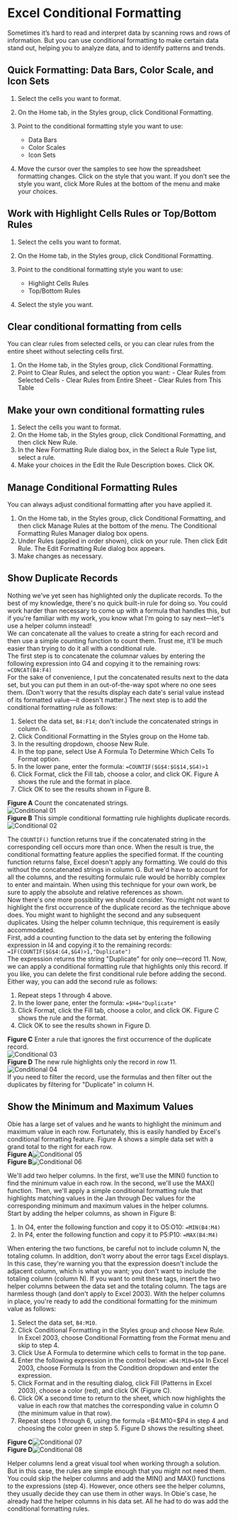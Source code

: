 # Excel Conditional Formatting  

Sometimes it’s hard to read and interpret data by scanning rows and rows of information. But you can use conditional formatting to make certain data stand out, helping you to analyze data, and to identify patterns and trends.  

## Quick Formatting: Data Bars, Color Scale, and Icon Sets

1. Select the cells you want to format.
2. On the Home tab, in the Styles group, click Conditional Formatting.
3. Point to the conditional formatting style you want to use:  

    - Data Bars  
    - Color Scales  
    - Icon Sets  
  
4. Move the cursor over the samples to see how the spreadsheet formatting changes. Click on the style that you want. If you don’t see the style you want, click More Rules at the bottom of the menu and make your choices.   
  
## Work with Highlight Cells Rules or Top/Bottom Rules  

1. Select the cells you want to format. 
2. On the Home tab, in the Styles group, click Conditional Formatting. 
3. Point to the conditional formatting style you want to use:

    - Highlight Cells Rules
    - Top/Bottom Rules

4. Select the style you want. 

## Clear conditional formatting from cells  
You can clear rules from selected cells, or you can clear rules from the entire sheet without selecting cells first. 

1. On the Home tab, in the Styles group, click Conditional Formatting. 
2. Point to Clear Rules, and select the option you want:
		- Clear Rules from Selected Cells
		- Clear Rules from Entire Sheet
		- Clear Rules from This Table
    
## Make your own conditional formatting rules   

1. Select the cells you want to format.  
2. On the Home tab, in the Styles group, click Conditional Formatting, and then click New Rule.  
3. In the New Formatting Rule dialog box, in the Select a Rule Type list, select a rule.  
4. Make your choices in the Edit the Rule Description boxes. Click OK.  
  
## Manage Conditional Formatting Rules  
You can always adjust conditional formatting after you have applied it.   

1. On the Home tab, in the Styles group, click Conditional Formatting, and then click Manage Rules at the bottom of the menu. The Conditional Formatting Rules Manager dialog box opens.  
2. Under Rules (applied in order shown), click on your rule. Then click Edit Rule. The Edit Formatting Rule dialog box appears.  
3. Make changes as necessary.  

## Show Duplicate Records  
Nothing we've yet seen has highlighted only the duplicate records. To the best of my knowledge, there's no quick built-in rule for doing so. You could work harder than necessary to come up with a formula that handles this, but if you're familiar with my work, you know what I'm going to say next—let's use a helper column instead!   
We can concatenate all the values to create a string for each record and then use a simple counting function to count them. Trust me, it'll be much easier than trying to do it all with a conditional rule.   
The first step is to concatenate the columnar values by entering the following expression into G4 and copying it to the remaining rows:  
`=CONCAT(B4:F4)`  
For the sake of convenience, I put the concatenated results next to the data set, but you can put them in an out-of-the-way spot where no one sees them. (Don't worry that the results display each date's serial value instead of its formatted value—it doesn't matter.) The next step is to add the conditional formatting rule as follows:   

1. Select the data set, `B4:F14`; don't include the concatenated strings in column G.  
2. Click Conditional Formatting in the Styles group on the Home tab.  
3. In the resulting dropdown, choose New Rule.  
4. In the top pane, select Use A Formula To Determine Which Cells To Format option.  
5. In the lower pane, enter the formula: `=COUNTIF($G$4:$G$14,$G4)>1` 
6. Click Format, click the Fill tab, choose a color, and click OK. Figure A shows the rule and the format in place.  
7. Click OK to see the results shown in Figure B.  
  
**Figure A** Count the concatenated strings.  
![Conditional 01](https://github.com/MrMikey59/00---Projects/blob/master/MS%20Office%20Suite/Excel/Pics/Conditional%2001.jpg)  
**Figure B** This simple conditional formatting rule highlights duplicate records.  
![Conditional 02](https://github.com/MrMikey59/00---Projects/blob/master/MS%20Office%20Suite/Excel/Pics/Conditional%2002.jpg)

The `COUNTIF()` function returns true if the concatenated string in the corresponding cell occurs more than once. When the result is true, the conditional formatting feature applies the specified format. If the counting function returns false, Excel doesn't apply any formatting. We could do this without the concatenated strings in column G. But we'd have to account for all the columns, and the resulting formulaic rule would be horribly complex to enter and maintain. When using this technique for your own work, be sure to apply the absolute and relative references as shown.  
Now there's one more possibility we should consider. You might not want to highlight the first occurrence of the duplicate record as the technique above does. You might want to highlight the second and any subsequent duplicates. Using the helper column technique, this requirement is easily accommodated.  
First, add a counting function to the data set by entering the following expression in I4 and copying it to the remaining records:  
`=IF(COUNTIF($G$4:G4,$G4)>1,"Duplicate")`  
The expression returns the string "Duplicate" for only one—record 11. Now, we can apply a conditional formatting rule that highlights only this record. If you like, you can delete the first conditional rule before adding the second. Either way, you can add the second rule as follows:   

1. Repeat steps 1 through 4 above.   
2. In the lower pane, enter the formula: `=$H4="Duplicate"`  
3. Click Format, click the Fill tab, choose a color, and click OK. Figure C shows the rule and the format.  
4. Click OK to see the results shown in Figure D.  
  
**Figure C** Enter a rule that ignores the first occurrence of the duplicate record.  
![Conditional 03](https://github.com/MrMikey59/00---Projects/blob/master/MS%20Office%20Suite/Excel/Pics/Conditional%2003.jpg)  
**Figure D** 	The new rule highlights only the record in row 11.  
![Conditional 04](https://github.com/MrMikey59/00---Projects/blob/master/MS%20Office%20Suite/Excel/Pics/Conditional%2004.jpg)  
If you need to filter the record, use the formulas and then filter out the duplicates by filtering for "Duplicate" in column H. 

## Show the Minimum and Maximum Values  
Obie has a large set of values and he wants to highlight the minimum and maximum value in each row. Fortunately, this is easily handled by Excel's conditional formatting feature. Figure A shows a simple data set with a grand total to the right for each row.   
**Figure A**![Conditional 05](https://github.com/MrMikey59/00---Projects/blob/master/MS%20Office%20Suite/Excel/Pics/Conditional%2005.jpg)   
**Figure B**![Conditional 06](https://github.com/MrMikey59/00---Projects/blob/master/MS%20Office%20Suite/Excel/Pics/Conditional%2006.jpg)   
	
We'll add two helper columns. In the first, we'll use the MIN() function to find the minimum value in each row. In the second, we'll use the MAX() function. Then, we'll apply a simple conditional formatting rule that highlights matching values in the Jan through Dec values for the corresponding minimum and maximum values in the helper columns.   
Start by adding the helper columns, as shown in Figure B:  

1. In O4, enter the following function and copy it to O5:O10: `=MIN(B4:M4)`
2. In P4, enter the following function and copy it to P5:P10: `=MAX(B4:M4)`
  
When entering the two functions, be careful not to include column N, the totaling column. In addition, don't worry about the error tags Excel displays. In this case, they're warning you that the expression doesn't include the adjacent column, which is what you want; you don't want to include the totaling column (column N). If you want to omit these tags, insert the two helper columns between the data set and the totaling column. The tags are harmless though (and don't apply to Excel 2003).
With the helper columns in place, you're ready to add the conditional formatting for the minimum value as follows:  

1. Select the data set, `B4:M10`.  
2. Click Conditional Formatting in the Styles group and choose New Rule. In Excel 2003, choose Conditional Formatting from the Format menu and skip to step 4. 
3. Click Use A Formula to determine which cells to format in the top pane.  
4. Enter the following expression in the control below: `=B4:M10=$O4` In Excel 2003, choose Formula Is from the Condition dropdown and enter the expression. 
5. Click Format and in the resulting dialog, click Fill (Patterns in Excel 2003), choose a color (red), and click OK (Figure C).  
6. Click OK a second time to return to the sheet, which now highlights the value in each row that matches the corresponding value in column O (the minimum value in that row).  
7. Repeat steps 1 through 6, using the formula =B4:M10=$P4 in step 4 and choosing the color green in step 5. Figure D shows the resulting sheet.  
  
**Figure C**![Conditional 07](https://github.com/MrMikey59/00---Projects/blob/master/MS%20Office%20Suite/Excel/Pics/Conditional%2007.jpg)  
**Figure D**![Conditional 08](https://github.com/MrMikey59/00---Projects/blob/master/MS%20Office%20Suite/Excel/Pics/Conditional%2008.jpg)  
	
Helper columns lend a great visual tool when working through a solution. But in this case, the rules are simple enough that you might not need them. You could skip the helper columns and add the MIN() and MAX() functions to the expressions (step 4). However, once others see the helper columns, they usually decide they can use them in other ways. In Obie's case, he already had the helper columns in his data set. All he had to do was add the conditional formatting rules. 

